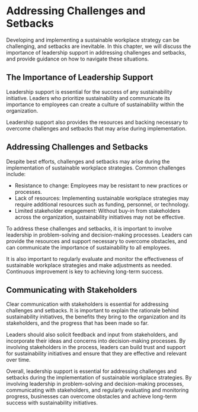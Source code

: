 Addressing Challenges and Setbacks
=================================================================

Developing and implementing a sustainable workplace strategy can be challenging, and setbacks are inevitable. In this chapter, we will discuss the importance of leadership support in addressing challenges and setbacks, and provide guidance on how to navigate these situations.

The Importance of Leadership Support
------------------------------------

Leadership support is essential for the success of any sustainability initiative. Leaders who prioritize sustainability and communicate its importance to employees can create a culture of sustainability within the organization.

Leadership support also provides the resources and backing necessary to overcome challenges and setbacks that may arise during implementation.

Addressing Challenges and Setbacks
----------------------------------

Despite best efforts, challenges and setbacks may arise during the implementation of sustainable workplace strategies. Common challenges include:

* Resistance to change: Employees may be resistant to new practices or processes.
* Lack of resources: Implementing sustainable workplace strategies may require additional resources such as funding, personnel, or technology.
* Limited stakeholder engagement: Without buy-in from stakeholders across the organization, sustainability initiatives may not be effective.

To address these challenges and setbacks, it is important to involve leadership in problem-solving and decision-making processes. Leaders can provide the resources and support necessary to overcome obstacles, and can communicate the importance of sustainability to all employees.

It is also important to regularly evaluate and monitor the effectiveness of sustainable workplace strategies and make adjustments as needed. Continuous improvement is key to achieving long-term success.

Communicating with Stakeholders
-------------------------------

Clear communication with stakeholders is essential for addressing challenges and setbacks. It is important to explain the rationale behind sustainability initiatives, the benefits they bring to the organization and its stakeholders, and the progress that has been made so far.

Leaders should also solicit feedback and input from stakeholders, and incorporate their ideas and concerns into decision-making processes. By involving stakeholders in the process, leaders can build trust and support for sustainability initiatives and ensure that they are effective and relevant over time.

Overall, leadership support is essential for addressing challenges and setbacks during the implementation of sustainable workplace strategies. By involving leadership in problem-solving and decision-making processes, communicating with stakeholders, and regularly evaluating and monitoring progress, businesses can overcome obstacles and achieve long-term success with sustainability initiatives.
